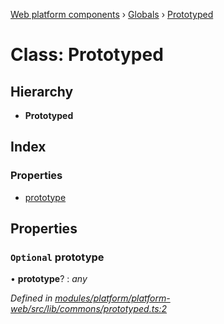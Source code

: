 [Web platform components](../README.md) › [Globals](../globals.md) › [Prototyped](prototyped.md)

# Class: Prototyped

## Hierarchy

* **Prototyped**

## Index

### Properties

* [prototype](prototyped.md#optional-prototype)

## Properties

### `Optional` prototype

• **prototype**? : *any*

*Defined in [modules/platform/platform-web/src/lib/commons/prototyped.ts:2](https://github.com/nodulusteam/methodus.dev/blob/a3e1495/modules/platform/platform-web/src/lib/commons/prototyped.ts#L2)*
